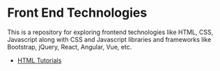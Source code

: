# Front End Technologies

This is a repository for exploring frontend technologies like HTML, CSS, Javascript along with CSS and Javascript libraries and frameworks like Bootstrap, jQuery, React, Angular, Vue, etc.

- [HTML Tutorials](notes/html/)